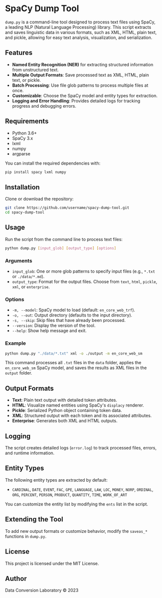 # SpaCy Dump Tool

`dump.py` is a command-line tool designed to process text files using SpaCy, a leading NLP (Natural Language Processing) library. This script extracts and saves linguistic data in various formats, such as XML, HTML, plain text, and pickle, allowing for easy text analysis, visualization, and serialization.

## Features
- **Named Entity Recognition (NER)** for extracting structured information from unstructured text.
- **Multiple Output Formats**: Save processed text as XML, HTML, plain text, or pickle.
- **Batch Processing**: Use file glob patterns to process multiple files at once.
- **Customizable**: Choose the SpaCy model and entity types for extraction.
- **Logging and Error Handling**: Provides detailed logs for tracking progress and debugging errors.

## Requirements
- Python 3.6+
- SpaCy 3.x
- lxml
- numpy
- argparse

You can install the required dependencies with:
```bash
pip install spacy lxml numpy
```

## Installation
Clone or download the repository:
```bash
git clone https://github.com/username/spacy-dump-tool.git
cd spacy-dump-tool
```

## Usage
Run the script from the command line to process text files:
```bash
python dump.py [input_glob] [output_type] [options]
```

### Arguments
- `input_glob`: One or more glob patterns to specify input files (e.g., `*.txt` or `./data/*.md`).
- `output_type`: Format for the output files. Choose from `text`, `html`, `pickle`, `xml`, or `enterprise`.

### Options
- `-m, --model`: SpaCy model to load (default: `en_core_web_trf`).
- `-o, --out`: Output directory (defaults to the input directory).
- `-s, --skip`: Skip files that have already been processed.
- `--version`: Display the version of the tool.
- `--help`: Show help message and exit.

### Example
```bash
python dump.py "./data/*.txt" xml -o ./output -m en_core_web_sm
```
This command processes all `.txt` files in the `data` folder, applies the `en_core_web_sm` SpaCy model, and saves the results as XML files in the `output` folder.

## Output Formats
- **Text**: Plain text output with detailed token attributes.
- **HTML**: Visualize named entities using SpaCy's `displacy` renderer.
- **Pickle**: Serialized Python object containing token data.
- **XML**: Structured output with each token and its associated attributes.
- **Enterprise**: Generates both XML and HTML outputs.

## Logging
The script creates detailed logs (`error.log`) to track processed files, errors, and runtime information.

## Entity Types
The following entity types are extracted by default:
- `CARDINAL`, `DATE`, `EVENT`, `FAC`, `GPE`, `LANGUAGE`, `LAW`, `LOC`, `MONEY`, `NORP`, `ORDINAL`, `ORG`, `PERCENT`, `PERSON`, `PRODUCT`, `QUANTITY`, `TIME`, `WORK_OF_ART`

You can customize the entity list by modifying the `ents` list in the script.

## Extending the Tool
To add new output formats or customize behavior, modify the `saveas_*` functions in `dump.py`.

## License
This project is licensed under the MIT License.

## Author
Data Conversion Laboratory © 2023

